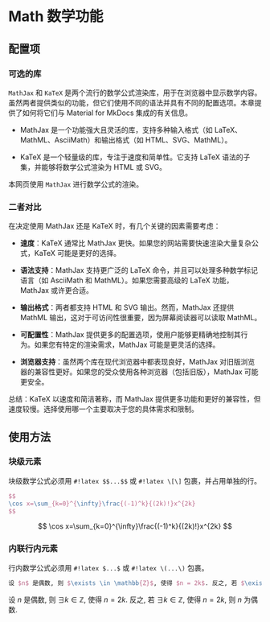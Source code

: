 # Math 数学功能

## 配置项

### 可选的库

`MathJax` 和 `KaTeX` 是两个流行的数学公式渲染库，用于在浏览器中显示数学内容。虽然两者提供类似的功能，但它们使用不同的语法并具有不同的配置选项。本章提供了如何将它们与 Material for MkDocs 集成的有关信息。

- MathJax 是一个功能强大且灵活的库，支持多种输入格式（如 LaTeX、MathML、AsciiMath）和输出格式（如 HTML、SVG、MathML）。

- KaTeX 是一个轻量级的库，专注于速度和简单性。它支持 LaTeX 语法的子集，并能够将数学公式渲染为 HTML 或 SVG。

本网页使用 `MathJax` 进行数学公式的渲染。

### 二者对比

在决定使用 MathJax 还是 KaTeX 时，有几个关键的因素需要考虑：

- __速度__：KaTeX 通常比 MathJax 更快。如果您的网站需要快速渲染大量复杂公式，KaTeX 可能是更好的选择。

- __语法支持__：MathJax 支持更广泛的 LaTeX 命令，并且可以处理多种数学标记语言（如 AsciiMath 和 MathML）。如果您需要高级的 LaTeX 功能，MathJax 或许更合适。

- __输出格式__：两者都支持 HTML 和 SVG 输出。然而，MathJax 还提供 MathML 输出，这对于可访问性很重要，因为屏幕阅读器可以读取 MathML。

- __可配置性__：MathJax 提供更多的配置选项，使用户能够更精确地控制其行为。如果您有特定的渲染需求，MathJax 可能是更灵活的选择。

- __浏览器支持__：虽然两个库在现代浏览器中都表现良好，MathJax 对旧版浏览器的兼容性更好。如果您的受众使用各种浏览器（包括旧版），MathJax 可能更安全。

总结：KaTeX 以速度和简洁著称，而 MathJax 提供更多功能和更好的兼容性，但速度较慢。选择使用哪一个主要取决于您的具体需求和限制。

## 使用方法

### 块级元素

块级数学公式必须用 `#!latex $$...$$` 或 `#!latex \[\]` 包裹，并占用单独的行。

``` latex title="块级数学公式"
$$
\cos x=\sum_{k=0}^{\infty}\frac{(-1)^k}{(2k)!}x^{2k}
$$
```

$$
\cos x=\sum_{k=0}^{\infty}\frac{(-1)^k}{(2k)!}x^{2k}
$$

### 内联行内元素

行内数学公式必须用 `#!latex $...$` 或 `#!latex \(...\)` 包裹。

``` latex title="行内数学公式"
设 $n$ 是偶数, 则 $\exists \in \mathbb{Z}$, 使得 $n = 2k$. 反之, 若 $\exists k \in \mathbb{Z}$, 使得 $n = 2k$, 则 $n$ 为偶数.
```

设 $n$ 是偶数, 则 $\exists k \in \mathbb{Z}$, 使得 $n = 2k$. 反之, 若 $\exists k \in \mathbb{Z}$, 使得 $n = 2k$, 则 $n$ 为偶数.
